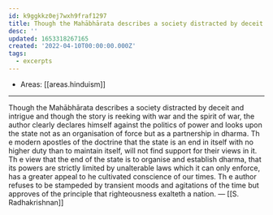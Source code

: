 ```yaml
---
id: k9ggkkz0ej7wxh9fraf1297
title: Though the Mahābhārata describes a society distracted by deceit
desc: ''
updated: 1653318267165
created: '2022-04-10T00:00:00.000Z'
tags:
  - excerpts
---
```


- Areas: [[areas.hinduism]]

---

Though the Mahābhārata describes a society distracted by deceit and intrigue and though the story is reeking with war and the spirit of war, the author clearly declares himself against the politics of power and looks upon the state not as an organisation of force but as a partnership in dharma. Th e modern apostles of the doctrine that the state is an end in itself with no higher duty than to maintain itself, will not find support for their views in it. Th e view that the end of the state is to organise and establish dharma, that its powers are strictly limited by unalterable laws which it can only enforce, has a greater appeal to he cultivated conscience of our times. Th e author refuses to be stampeded by transient moods and agitations of the time but approves of the principle that righteousness exalteth a nation. — [[S. Radhakrishnan]]

